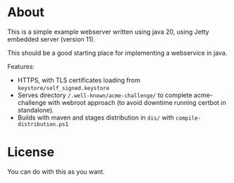 About
============
This is a simple example webserver written using java 20, using Jetty embedded server (version 11). 

This should be a good starting place for implementing a webservice in java.

Features:
 * HTTPS, with TLS certificates loading from `keystore/self_signed.keystore`
 * Serves directory `/.well-known/acme-challenge/` to complete acme-challenge with webroot approach (to avoid downtime running certbot in standalone).
 * Builds with maven and stages distribution in `dis/` with `compile-distribution.ps1`

License
=======
You can do with this as you want.